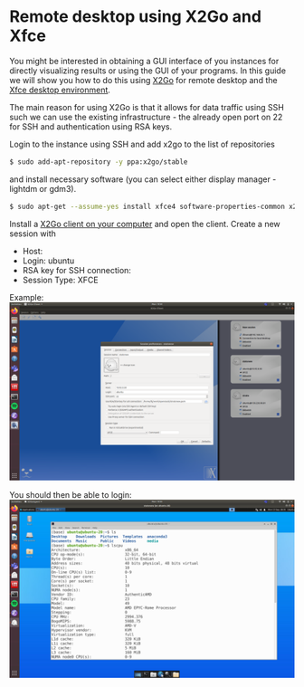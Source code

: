 # Remote desktop using X2Go and Xfce

You might be interested in obtaining a GUI interface of you instances for directly visualizing results or using the GUI of your programs. In this guide we will show you how to do this using [X2Go](https://wiki.x2go.org/doku.php/doc:newtox2go) for remote desktop and the [Xfce desktop environment](https://www.xfce.org/). 

The main reason for using X2Go is that it allows for data traffic using SSH such we can use the existing infrastructure - the already open port on 22 for SSH and authentication using RSA keys.

Login to the instance using SSH and add x2go to the list of repositories

```bash
$ sudo add-apt-repository -y ppa:x2go/stable
```

and install necessary software (you can select either display manager - lightdm or gdm3).

```bash
$ sudo apt-get --assume-yes install xfce4 software-properties-common x2goserver x2goserver-xsession
```

Install a [X2Go client on your computer](https://wiki.x2go.org/doku.php/doc:installation:x2goclient) and open the client. Create a new session with

* Host: <the IP of your instance>
* Login: ubuntu
* RSA key for SSH connection: <your pem file you use to login>
* Session Type: XFCE


Example:
![x2go client](../../assets/img/x2go_xfce/x2go_client.png)

You should then be able to login:
![Xfce interface](../../assets/img/x2go_xfce/xfce_instance.png)

